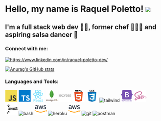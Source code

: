 <h1>Hello, my name is Raquel Poletto!
    <img src="https://media.giphy.com/media/hvRJCLFzcasrR4ia7z/giphy.gif" width="30px"/>
</h1>
    

<h2>I'm a full stack web dev 👩‍💻, former chef 👩🏻‍🍳 and aspiring salsa dancer 💃</h2>

<h3 align="left">Connect with me:</h3>
<p align="left">
<a href="https://linkedin.com/in/https://www.linkedin.com/in/raquel-poletto-dev/" target="blank"><img align="center" src="https://raw.githubusercontent.com/rahuldkjain/github-profile-readme-generator/master/src/images/icons/Social/linked-in-alt.svg" alt="https://www.linkedin.com/in/raquel-poletto-dev/" height="30" width="40" /></a>
</p>



[![Anurag's GitHub stats](https://github-readme-stats.vercel.app/api?username=raqpoletto)](https://github.com/anuraghazra/github-readme-stats)
    






<h3 align="left">Languages and Tools:</h3>

<div align="left">
    
<img src="https://raw.githubusercontent.com/devicons/devicon/master/icons/javascript/javascript-original.svg" alt="javascript" width="40" height="40"/>
    
<img src="https://raw.githubusercontent.com/devicons/devicon/master/icons/typescript/typescript-original.svg" alt="typescript" width="40" height="40"/>
    
<img src="https://raw.githubusercontent.com/devicons/devicon/master/icons/react/react-original-wordmark.svg" alt="react" width="40" height="40"/>
    
<img src="https://raw.githubusercontent.com/devicons/devicon/master/icons/mongodb/mongodb-original-wordmark.svg" alt="mongodb" width="40" height="40"/>
    
<img src="https://raw.githubusercontent.com/devicons/devicon/master/icons/express/express-original-wordmark.svg" alt="express" width="40" height="40"/>
    
<img src="https://raw.githubusercontent.com/devicons/devicon/master/icons/html5/html5-original-wordmark.svg" alt="html5" width="40" height="40"/>
    
<img src="https://raw.githubusercontent.com/devicons/devicon/master/icons/css3/css3-original-wordmark.svg" alt="css3" width="40" height="40"/>
    
<img src="https://www.vectorlogo.zone/logos/tailwindcss/tailwindcss-icon.svg" alt="tailwind" width="40" height="40"/>
    
<img src="https://raw.githubusercontent.com/devicons/devicon/master/icons/bootstrap/bootstrap-plain-wordmark.svg" alt="bootstrap" width="40" height="40"/>
    
<img src="https://raw.githubusercontent.com/devicons/devicon/master/icons/sass/sass-original.svg" alt="sass" width="40" height="40"/>
    
<img src="https://raw.githubusercontent.com/Hardik0307/Hardik0307/master/assets/canvasjs-charts.svg" alt="canvasjs" width="40" height="40"/>
    
    
<img src="https://www.vectorlogo.zone/logos/gnu_bash/gnu_bash-icon.svg" alt="bash" width="40" height="40"/>

<img src="https://raw.githubusercontent.com/devicons/devicon/master/icons/amazonwebservices/amazonwebservices-original-wordmark.svg" alt="aws" width="40" height="40"/>
    
<img src="https://www.vectorlogo.zone/logos/heroku/heroku-icon.svg" alt="heroku" width="40" height="40"/>
    
<img src="https://raw.githubusercontent.com/devicons/devicon/master/icons/amazonwebservices/amazonwebservices-original-wordmark.svg" alt="aws" width="40" height="40"/>
    
<img src="https://www.vectorlogo.zone/logos/git-scm/git-scm-icon.svg" alt="git" width="40" height="40"/>
    
<img src="https://www.vectorlogo.zone/logos/getpostman/getpostman-icon.svg" alt="postman" width="40" height="40"/>



</div>
